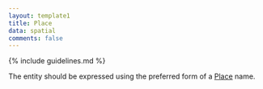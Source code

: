 ```yaml
---
layout: template1
title: Place
data: spatial
comments: false
---
```


{% include guidelines.md %}

The entity should be expressed using the preferred form of a [Place](https://id.lib.uh.edu/ark:/84475/au9146r1446) name.
